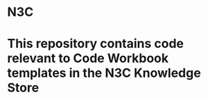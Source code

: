 # N3C
# This repository contains code relevant to Code Workbook templates in the N3C Knowledge Store
